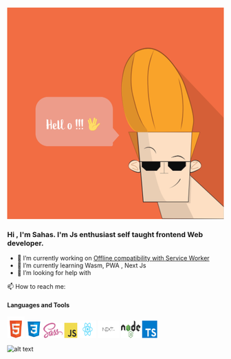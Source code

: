 
![alt text](https://github.com/SahasSaurav/SahasSaurav/blob/main/assets/hello.svg)

### Hi , I'm Sahas. I'm Js enthusiast self taught frontend Web developer.

- 🔭 I’m currently working on [Offline compatibility with Service Worker](https://github.com/SahasSaurav/next_pomodoro/blob/main/public/sw.js)
- 🌱 I’m currently learning Wasm, PWA , Next Js
- 🤔 I’m looking for help with 



📫 How to reach me: 


#### Languages and Tools
<code><img src="https://github.com/SahasSaurav/SahasSaurav/blob/main/assets/HTML5_logo_and_wordmark.svg" height="50" width="40" alt="HTML" /></code>
<code><img src="https://github.com/SahasSaurav/SahasSaurav/blob/main/assets/kisspng-web-development-cascading-style-sheets-css3-comput-css-5ada20be5eed10.7390827615242446703888.png" height="40" width="36" alt="CSS" /></code>
<code><img src="https://github.com/SahasSaurav/SahasSaurav/blob/main/assets/1024px-Sass_Logo_Color.svg.png" height="35" width="45" alt="Scss" /></code>
<code><img src="https://github.com/SahasSaurav/SahasSaurav/blob/main/assets/JavaScript-logo.png" height="35" width="30" alt="JavaScript" /></code>
<code><img src="https://github.com/SahasSaurav/SahasSaurav/blob/main/assets/1280px-React-icon.svg.png" height="40" width="40" alt="React" /></code>
<code><img src="https://github.com/SahasSaurav/SahasSaurav/blob/main/assets/nextjs-logo.png" height="40" width="50" alt="Next.Js" /></code>
<code><img src="https://github.com/SahasSaurav/SahasSaurav/blob/main/assets/1280px-Node.js_logo.svg.png" height="40" width="45" alt="Node Js" /></code>
<code><img src="https://github.com/SahasSaurav/SahasSaurav/blob/main/assets/1_mn6bOs7s6Qbao15PMNRyOA.png" height="40" width="35" alt="Typescript" /></code>
   
   
   
![alt text](https://github-readme-stats.anuraghazra1.vercel.app/api/top-langs/?username=SahasSaurav&layout=compact&theme=material-palenight)

